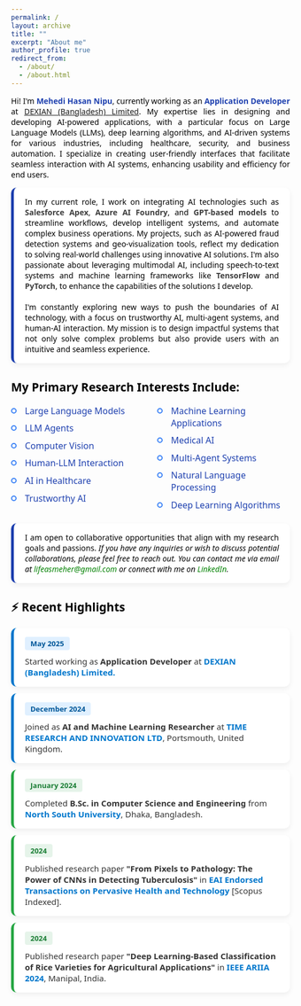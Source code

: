 ```yaml
---
permalink: /
layout: archive
title: ""
excerpt: "About me"
author_profile: true
redirect_from: 
  - /about/
  - /about.html
---
```


<span style="font-family: 'Segoe UI', sans-serif; color: black;">


<style>
  .news-wrapper {
    font-family: 'Segoe UI', sans-serif;
  }

  .news-card {
    background: #ffffff;
    border-radius: 10px;
    padding: 16px 20px;
    margin: 12px 0;
    box-shadow: 0 4px 10px rgba(0,0,0,0.06);
    transition: transform 0.2s ease;
  }

  .news-card:hover {
    transform: scale(1.015);
  }

  .news-date {
    font-weight: 600;
    padding: 3px 10px;
    border-radius: 4px;
    font-size: 13px;
    display: inline-block;
    margin-bottom: 6px;
  }

  .news-link {
    color: #0077cc;
    font-weight: 600;
    text-decoration: none;
  }

  .news-link:hover {
    text-decoration: underline;
  }

  .news-desc {
    color: #333;
    margin-top: 4px;
    font-size: 15px;
  }

  /* Color coding by year */
  .year-2025 {
    border-left: 5px solid #0077cc;
  }

  .year-2025 .news-date {
    background: #e0f0ff;
    color: #005799;
  }

  .year-2024 {
    border-left: 5px solid #28a745;
  }

  .year-2024 .news-date {
    background: #e6f4ea;
    color: #1b7e35;
  }

  .year-2023 {
    border-left: 5px solid #ff9800;
  }

  .year-2023 .news-date {
    background: #fff4e0;
    color: #d27b00;
  }

.info-wrapper {
  font-family: 'Segoe UI', sans-serif;
}

.info-card {
  background: #ffffff;
  border-radius: 10px;
  padding: 16px 20px;
  margin: 12px 0;
  box-shadow: 0 4px 10px rgba(0,0,0,0.06);
  border-left: 5px solid #1e40af; /* blue border */
}

/* Optional: You can define more themes like .info-2025 if needed */

</style>
<p style="text-align:justify; color:black; font-family:'Segoe UI', sans-serif;"> 
  Hi! I'm <strong style="color:#1e40af;">Mehedi Hasan Nipu</strong>, currently working as an 
  <strong style="color:#1e40af;">Application Developer</strong> at 
  <a href="https://www.linkedin.com/company/dexiansolutions/">DEXIAN (Bangladesh) Limited</a>. 
  My expertise lies in designing and developing AI-powered applications, with a particular focus on Large Language Models (LLMs), deep learning algorithms, and AI-driven systems for various industries, including healthcare, security, and business automation. I specialize in creating user-friendly interfaces that facilitate seamless interaction with AI systems, enhancing usability and efficiency for end users.
</p>

<div class="info-wrapper">
  <div class="info-card">
    <p style="text-align:justify; color:black; margin:0;">
      In my current role, I work on integrating AI technologies such as <span style="color:#3d3d3d; font-weight:bold;">Salesforce Apex</span>, <span style="color:#3d3d3d; font-weight:bold;">Azure AI Foundry</span>, and <span style="color:#3d3d3d; font-weight:bold;">GPT-based models</span> to streamline workflows, develop intelligent systems, and automate complex business operations. My projects, such as AI-powered fraud detection systems and geo-visualization tools, reflect my dedication to solving real-world challenges using innovative AI solutions. I'm also passionate about leveraging multimodal AI, including speech-to-text systems and machine learning frameworks like <span style="color:#3d3d3d; font-weight:bold;">TensorFlow</span> and <span style="color:#3d3d3d; font-weight:bold;">PyTorch</span>, to enhance the capabilities of the solutions I develop.
      <br><br>
      I'm constantly exploring new ways to push the boundaries of AI technology, with a focus on trustworthy AI, multi-agent systems, and human-AI interaction. My mission is to design impactful systems that not only solve complex problems but also provide users with an intuitive and seamless experience.
    </p>
  </div>
</div>

<style>
  .research-interests {
    margin: 1.5rem 0;
  }
  .research-grid {
    display: grid;
    grid-template-columns: repeat(2, 1fr);
    gap: 1.5rem;
  }

  .research-grid ul {
    list-style: none;
    padding: 0;
    margin: 0;
  }

  .research-grid li {
    position: relative;
    padding-left: 25px;
    margin-bottom: 0.6rem;
    font-size: 1rem;
    color: #1a1a1a;
  }

.research-grid li::before {
  content: '';
  position: absolute;
  left: 0;
  top: 6px;
  width: 10px;
  height: 10px;
  background: transparent;
  border: 2px solid #3b82f6;
  border-radius: 50%;
  box-sizing: border-box;
}


  .research-grid em {
    font-style: normal;
    color: #1e40af;
    font-weight: 500;
  }

  @media (max-width: 600px) {
    .research-grid li {
      font-size: 0.95rem;
    }

    .research-interests h2 {
      font-size: 1.4rem;
    }

    .research-grid {
      grid-template-columns: 1fr;
      gap: 1rem;
    }
  }
</style>

## My Primary Research Interests Include: 
<div class="research-grid">
<ul>
  <li><em>Large Language Models</em></li>
  <li><em>LLM Agents</em></li>
  <li><em>Computer Vision</em></li>
  <li><em>Human-LLM Interaction</em></li>
  <li><em>AI in Healthcare</em></li>
  <li><em>Trustworthy AI</em></li>
</ul>
<ul>
  <li><em>Machine Learning Applications</em></li>
  <li><em>Medical AI</em></li>
  <li><em>Multi-Agent Systems</em></li>
  <li><em>Natural Language Processing</em></li>
  <li><em>Deep Learning Algorithms</em></li>
</ul>
  </div>

<div class="info-wrapper">
  <div class="info-card">
    <p style="text-align:justify; color:black; margin:0;">
      I am open to collaborative opportunities that align with my research goals and passions. 
      <em>
        If you have any inquiries or wish to discuss potential collaborations, please feel free to reach out. You can contact me via email at 
        <a href="mailto:lifeasmeher@gmail.com" style="color:green; text-decoration:none;">lifeasmeher@gmail.com</a> or connect with me on 
        <a href="https://www.linkedin.com/in/notmeher4459/" style="color:green; text-decoration:none;">LinkedIn</a>.
      </em>
    </p>
  </div>
</div>


## ⚡ Recent Highlights
<div class="news-wrapper">

<!-- 2025 -->
<div class="news-card year-2025">
  <div class="news-date">May 2025</div>
  <div class="news-desc">
    Started working as <strong>Application Developer</strong> at 
    <a class="news-link" href="https://www.linkedin.com/company/dexiansolutions/" target="_blank">DEXIAN (Bangladesh) Limited.</a>
  </div>
</div>

<div class="news-card year-2025">
  <div class="news-date">December 2024</div>
  <div class="news-desc">
    Joined as <strong>AI and Machine Learning Researcher</strong> at 
    <a class="news-link" href="https://timerni.com/" target="_blank">TIME RESEARCH AND INNOVATION LTD</a>, Portsmouth, United Kingdom.
  </div>
</div>

<!-- 2024 -->
<div class="news-card year-2024">
  <div class="news-date">January 2024</div>
  <div class="news-desc">
    Completed <strong>B.Sc. in Computer Science and Engineering</strong> from 
    <a class="news-link" href="https://www.northsouth.edu/" target="_blank">North South University</a>, Dhaka, Bangladesh.
  </div>
</div>

<div class="news-card year-2024">
  <div class="news-date">2024</div>
  <div class="news-desc">
    Published research paper <strong>"From Pixels to Pathology: The Power of CNNs in Detecting Tuberculosis"</strong> in 
    <a class="news-link" href="https://publications.eai.eu/index.php/phat/article/view/5543" target="_blank">EAI Endorsed Transactions on Pervasive Health and Technology</a> [Scopus Indexed].
  </div>
</div>

<div class="news-card year-2024">
  <div class="news-date">2024</div>
  <div class="news-desc">
    Published research paper <strong>"Deep Learning-Based Classification of Rice Varieties for Agricultural Applications"</strong> in 
    <a class="news-link" href="https://ieeexplore.ieee.org/document/11051570" target="_blank">IEEE ARIIA 2024</a>, Manipal, India.
  </div>
</div>

</div>
